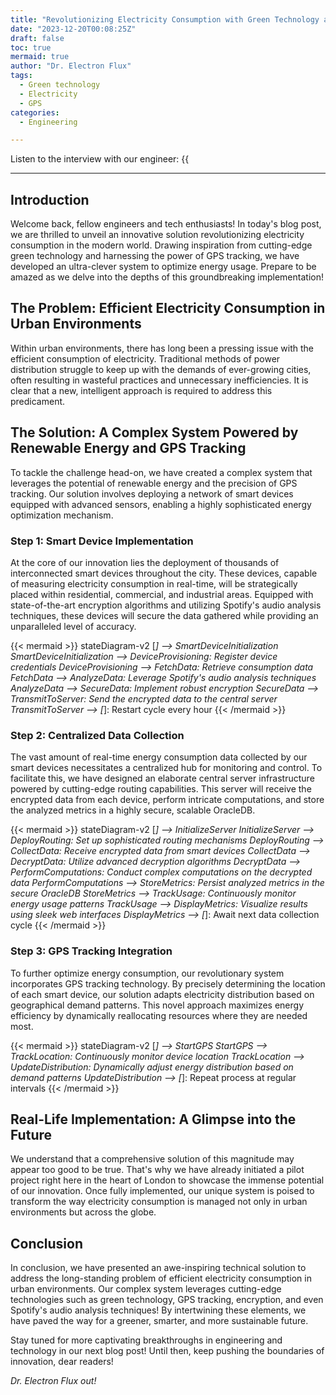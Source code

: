```yaml
---
title: "Revolutionizing Electricity Consumption with Green Technology and GPS Tracking"
date: "2023-12-20T00:08:25Z"
draft: false
toc: true
mermaid: true
author: "Dr. Electron Flux"
tags:
  - Green technology
  - Electricity
  - GPS
categories:
  - Engineering

---
```


Listen to the interview with our engineer: {{<audio src="https://s3.chaops.de/shitops/podcasts/revolutionizing-electricity-consumption-with-green-technology-and-gps-tracking.mp3" class="audio">}}

---

## Introduction

Welcome back, fellow engineers and tech enthusiasts! In today's blog post, we are thrilled to unveil an innovative solution revolutionizing electricity consumption in the modern world. Drawing inspiration from cutting-edge green technology and harnessing the power of GPS tracking, we have developed an ultra-clever system to optimize energy usage. Prepare to be amazed as we delve into the depths of this groundbreaking implementation!

## The Problem: Efficient Electricity Consumption in Urban Environments

Within urban environments, there has long been a pressing issue with the efficient consumption of electricity. Traditional methods of power distribution struggle to keep up with the demands of ever-growing cities, often resulting in wasteful practices and unnecessary inefficiencies. It is clear that a new, intelligent approach is required to address this predicament.

## The Solution: A Complex System Powered by Renewable Energy and GPS Tracking

To tackle the challenge head-on, we have created a complex system that leverages the potential of renewable energy and the precision of GPS tracking. Our solution involves deploying a network of smart devices equipped with advanced sensors, enabling a highly sophisticated energy optimization mechanism.

### Step 1: Smart Device Implementation

At the core of our innovation lies the deployment of thousands of interconnected smart devices throughout the city. These devices, capable of measuring electricity consumption in real-time, will be strategically placed within residential, commercial, and industrial areas. Equipped with state-of-the-art encryption algorithms and utilizing Spotify's audio analysis techniques, these devices will secure the data gathered while providing an unparalleled level of accuracy.

{{< mermaid >}}
stateDiagram-v2
    [*] --> SmartDeviceInitialization
    SmartDeviceInitialization --> DeviceProvisioning: Register device credentials
    DeviceProvisioning --> FetchData: Retrieve consumption data
    FetchData --> AnalyzeData: Leverage Spotify's audio analysis techniques
    AnalyzeData --> SecureData: Implement robust encryption
    SecureData --> TransmitToServer: Send the encrypted data to the central server
    TransmitToServer --> [*]: Restart cycle every hour
{{< /mermaid >}}

### Step 2: Centralized Data Collection

The vast amount of real-time energy consumption data collected by our smart devices necessitates a centralized hub for monitoring and control. To facilitate this, we have designed an elaborate central server infrastructure powered by cutting-edge routing capabilities. This server will receive the encrypted data from each device, perform intricate computations, and store the analyzed metrics in a highly secure, scalable OracleDB.

{{< mermaid >}}
stateDiagram-v2
    [*] --> InitializeServer
    InitializeServer --> DeployRouting: Set up sophisticated routing mechanisms
    DeployRouting --> CollectData: Receive encrypted data from smart devices
    CollectData --> DecryptData: Utilize advanced decryption algorithms
    DecryptData --> PerformComputations: Conduct complex computations on the decrypted data
    PerformComputations --> StoreMetrics: Persist analyzed metrics in the secure OracleDB
    StoreMetrics --> TrackUsage: Continuously monitor energy usage patterns
    TrackUsage --> DisplayMetrics: Visualize results using sleek web interfaces
    DisplayMetrics --> [*]: Await next data collection cycle
{{< /mermaid >}}

### Step 3: GPS Tracking Integration

To further optimize energy consumption, our revolutionary system incorporates GPS tracking technology. By precisely determining the location of each smart device, our solution adapts electricity distribution based on geographical demand patterns. This novel approach maximizes energy efficiency by dynamically reallocating resources where they are needed most.

{{< mermaid >}}
stateDiagram-v2
    [*] --> StartGPS
    StartGPS --> TrackLocation: Continuously monitor device location
    TrackLocation --> UpdateDistribution: Dynamically adjust energy distribution based on demand patterns
    UpdateDistribution --> [*]: Repeat process at regular intervals
{{< /mermaid >}}

## Real-Life Implementation: A Glimpse into the Future

We understand that a comprehensive solution of this magnitude may appear too good to be true. That's why we have already initiated a pilot project right here in the heart of London to showcase the immense potential of our innovation. Once fully implemented, our unique system is poised to transform the way electricity consumption is managed not only in urban environments but across the globe.

## Conclusion

In conclusion, we have presented an awe-inspiring technical solution to address the long-standing problem of efficient electricity consumption in urban environments. Our complex system leverages cutting-edge technologies such as green technology, GPS tracking, encryption, and even Spotify's audio analysis techniques! By intertwining these elements, we have paved the way for a greener, smarter, and more sustainable future.

Stay tuned for more captivating breakthroughs in engineering and technology in our next blog post! Until then, keep pushing the boundaries of innovation, dear readers!

*Dr. Electron Flux out!*